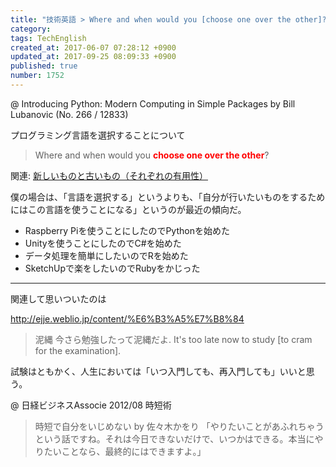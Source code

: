 ```yaml
---
title: "技術英語 > Where and when would you [choose one over the other]? | It's too late now to study."
category: 
tags: TechEnglish
created_at: 2017-06-07 07:28:12 +0900
updated_at: 2017-09-25 08:09:33 +0900
published: true
number: 1752
---
```


@ Introducing Python: Modern Computing in Simple Packages by Bill Lubanovic
(No. 266 / 12833)

プログラミング言語を選択することについて

> Where and when would you **<font color=red>choose one over the other</font>**?

関連: [新しいものと古いもの（それぞれの有用性）](http://qiita.com/sjuny/items/e7611c4b70fd130193b5)

僕の場合は、「言語を選択する」というよりも、「自分が行いたいものをするためにはこの言語を使うことになる」というのが最近の傾向だ。

- Raspberry Piを使うことにしたのでPythonを始めた
- Unityを使うことにしたのでC#を始めた
- データ処理を簡単にしたいのでRを始めた
- SketchUpで楽をしたいのでRubyをかじった

<hr>
関連して思いついたのは

http://ejje.weblio.jp/content/%E6%B3%A5%E7%B8%84
> 泥縄
> 今さら勉強したって泥縄だよ. It's too late now to study [to cram for the examination].

試験はともかく、人生においては「いつ入門しても、再入門しても」いいと思う。

@ 日経ビジネスAssocie 2012/08 時短術
>  時短で自分をいじめない by 佐々木かをり
> 「やりたいことがあふれちゃうという話ですね。それは今日できないだけで、いつかはできる。本当にやりたいことなら、最終的にはできますよ。」



